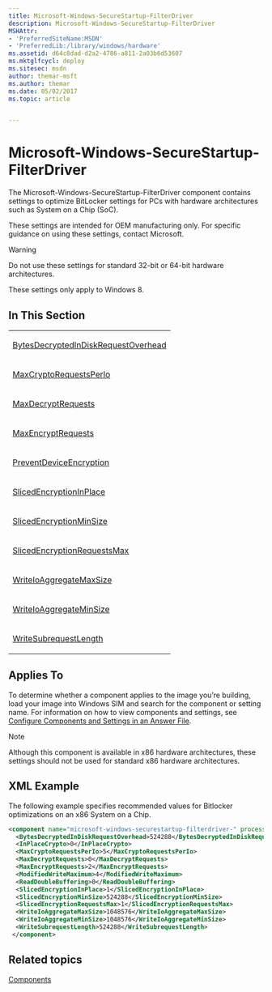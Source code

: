 ```yaml
---
title: Microsoft-Windows-SecureStartup-FilterDriver
description: Microsoft-Windows-SecureStartup-FilterDriver
MSHAttr:
- 'PreferredSiteName:MSDN'
- 'PreferredLib:/library/windows/hardware'
ms.assetid: d64c8dad-d2a2-4786-a811-2a03b6d53607
ms.mktglfcycl: deploy
ms.sitesec: msdn
author: themar-msft
ms.author: themar
ms.date: 05/02/2017
ms.topic: article


---
```

# Microsoft-Windows-SecureStartup-FilterDriver

The Microsoft-Windows-SecureStartup-FilterDriver component contains settings to optimize BitLocker settings for PCs with hardware architectures such as System on a Chip (SoC).

These settings are intended for OEM manufacturing only. For specific guidance on using these settings, contact Microsoft.

> [!Warning]
> Do not use these settings for standard 32-bit or 64-bit hardware architectures.

These settings only apply to Windows 8.

## In This Section

<table>
<colgroup>
<col width="100%" />
</colgroup>
<tbody>
<tr class="odd">
<td><p><a href="microsoft-windows-securestartup-filterdriver-bytesdecryptedindiskrequestoverhead.md" data-raw-source="[BytesDecryptedInDiskRequestOverhead](microsoft-windows-securestartup-filterdriver-bytesdecryptedindiskrequestoverhead.md)">BytesDecryptedInDiskRequestOverhead</a></p></td>
</tr>
<tr class="even">
<td><p><a href="microsoft-windows-securestartup-filterdriver-maxcryptorequestsperio.md" data-raw-source="[MaxCryptoRequestsPerIo](microsoft-windows-securestartup-filterdriver-maxcryptorequestsperio.md)">MaxCryptoRequestsPerIo</a></p></td>
</tr>
<tr class="odd">
<td><p><a href="microsoft-windows-securestartup-filterdriver-maxdecryptrequests.md" data-raw-source="[MaxDecryptRequests](microsoft-windows-securestartup-filterdriver-maxdecryptrequests.md)">MaxDecryptRequests</a></p></td>
</tr>
<tr class="even">
<td><p><a href="microsoft-windows-securestartup-filterdriver-maxencryptrequests.md" data-raw-source="[MaxEncryptRequests](microsoft-windows-securestartup-filterdriver-maxencryptrequests.md)">MaxEncryptRequests</a></p></td>
</tr>
<tr class="odd">
<td><p><a href="microsoft-windows-securestartup-filterdriver-preventdeviceencryption.md" data-raw-source="[PreventDeviceEncryption](microsoft-windows-securestartup-filterdriver-preventdeviceencryption.md)">PreventDeviceEncryption</a></p></td>
</tr>
<tr class="even">
<td><p><a href="microsoft-windows-securestartup-filterdriver-slicedencryptioninplace.md" data-raw-source="[SlicedEncryptionInPlace](microsoft-windows-securestartup-filterdriver-slicedencryptioninplace.md)">SlicedEncryptionInPlace</a></p></td>
</tr>
<tr class="odd">
<td><p><a href="microsoft-windows-securestartup-filterdriver-slicedencryptionminsize.md" data-raw-source="[SlicedEncryptionMinSize](microsoft-windows-securestartup-filterdriver-slicedencryptionminsize.md)">SlicedEncryptionMinSize</a></p></td>
</tr>
<tr class="even">
<td><p><a href="microsoft-windows-securestartup-filterdriver-slicedencryptionrequestsmax.md" data-raw-source="[SlicedEncryptionRequestsMax](microsoft-windows-securestartup-filterdriver-slicedencryptionrequestsmax.md)">SlicedEncryptionRequestsMax</a></p></td>
</tr>
<tr class="odd">
<td><p><a href="microsoft-windows-securestartup-filterdriver-writeioaggregatemaxsize.md" data-raw-source="[WriteIoAggregateMaxSize](microsoft-windows-securestartup-filterdriver-writeioaggregatemaxsize.md)">WriteIoAggregateMaxSize</a></p></td>
</tr>
<tr class="even">
<td><p><a href="microsoft-windows-securestartup-filterdriver-writeioaggregateminsize.md" data-raw-source="[WriteIoAggregateMinSize](microsoft-windows-securestartup-filterdriver-writeioaggregateminsize.md)">WriteIoAggregateMinSize</a></p></td>
</tr>
<tr class="odd">
<td><p><a href="microsoft-windows-securestartup-filterdriver-writesubrequestlength.md" data-raw-source="[WriteSubrequestLength](microsoft-windows-securestartup-filterdriver-writesubrequestlength.md)">WriteSubrequestLength</a></p></td>
</tr>
</tbody>
</table>

## Applies To

To determine whether a component applies to the image you’re building, load your image into Windows SIM and search for the component or setting name. For information on how to view components and settings, see [Configure Components and Settings in an Answer File](https://docs.microsoft.com/en-us/windows-hardware/customize/desktop/wsim/configure-components-and-settings-in-an-answer-file).

> [!Note]
> Although this component is available in x86 hardware architectures, these settings should not be used for standard x86 hardware architectures.

## XML Example

The following example specifies recommended values for Bitlocker optimizations on an x86 System on a Chip.

```XML
<component name="microsoft-windows-securestartup-filterdriver-" processorArchitecture="x86" publicKeyToken="31bf3856ad364e35" language="neutral" versionScope="nonSxS" xmlns:wcm="http://schemas.microsoft.com/WMIConfig/2002/State" xmlns:xsi="http://www.w3.org/2001/XMLSchema-instance">
  <BytesDecryptedInDiskRequestOverhead>524288</BytesDecryptedInDiskRequestOverhead>
  <InPlaceCrypto>0</InPlaceCrypto>
  <MaxCryptoRequestsPerIo>5</MaxCryptoRequestsPerIo>
  <MaxDecryptRequests>0</MaxDecryptRequests>
  <MaxEncryptRequests>2</MaxEncryptRequests>
  <ModifiedWriteMaximum>4</ModifiedWriteMaximum>
  <ReadDoubleBuffering>0</ReadDoubleBuffering>
  <SlicedEncryptionInPlace>1</SlicedEncryptionInPlace>
  <SlicedEncryptionMinSize>524288</SlicedEncryptionMinSize>
  <SlicedEncryptionRequestsMax>1</SlicedEncryptionRequestsMax>
  <WriteIoAggregateMaxSize>1048576</WriteIoAggregateMaxSize>
  <WriteIoAggregateMinSize>1048576</WriteIoAggregateMinSize>
  <WriteSubrequestLength>524288</WriteSubrequestLength>
 </component>
```

## Related topics

[Components](components-b-unattend.md)
